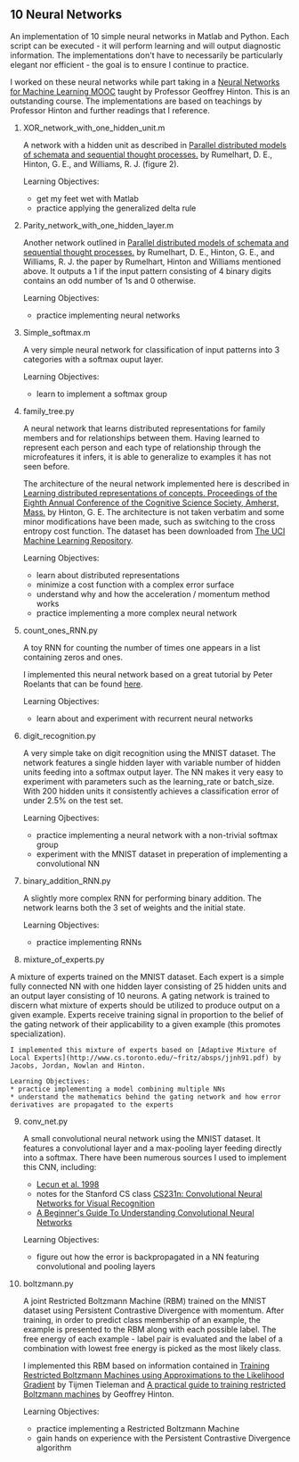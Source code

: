 10 Neural Networks
------------------

An implementation of 10 simple neural networks in Matlab and Python. Each script can be executed - it will perform learning and will output diagnostic information. The implementations don't have to necessarily be particularly elegant nor efficient - the goal is to ensure I continue to practice.

I worked on these neural networks while part taking in a [Neural Networks for Machine Learning MOOC](https://www.coursera.org/learn/neural-networks) taught by Professor Geoffrey Hinton. This is an outstanding course. The implementations are based on teachings by Professor Hinton and further readings that I reference.

1. XOR_network_with_one_hidden_unit.m

    A network with a hidden unit as described in [Parallel distributed models of schemata and sequential thought processes.](http://www.cs.toronto.edu/~hinton/absps/pdp8.pdf) by Rumelhart, D. E., Hinton, G. E., and Williams, R. J.  (figure 2).

    Learning Objectives:
    * get my feet wet with Matlab
    * practice applying the generalized delta rule

2. Parity_network_with_one_hidden_layer.m

    Another network outlined in [Parallel distributed models of schemata and sequential thought processes.](http://www.cs.toronto.edu/~hinton/absps/pdp8.pdf) by Rumelhart, D. E., Hinton, G. E., and Williams, R. J. the paper by Rumelhart, Hinton and Williams mentioned above. It outputs a 1 if the input pattern consisting of 4 binary digits contains an odd number of 1s and 0 otherwise.

    Learning Objectives:
    * practice implementing neural networks

3. Simple_softmax.m

    A very simple neural network for classification of input patterns into 3 categories with a softmax ouput layer.

    Learning Objectives:
    * learn to implement a softmax group

4. family_tree.py

    A neural network that learns distributed representations for family members and for relationships between them. Having learned to represent each person and each type of relationship through the microfeatures it infers, it is able to generalize to examples it has not seen before.

    The architecture of the neural network implemented here is described in [Learning distributed representations of concepts. Proceedings of the Eighth Annual Conference of the Cognitive Science Society, Amherst, Mass.](http://www.cs.toronto.edu/~hinton/absps/families.pdf) by Hinton, G. E. The architecture is not taken verbatim and some minor modifications have been made, such as switching to the cross entropy cost function. The dataset has been downloaded from [The UCI Machine Learning Repository](https://archive.ics.uci.edu/ml/datasets/Kinship).

    Learning Objectives:
    * learn about distributed representations
    * minimize a cost function with a complex error surface
    * understand why and how the acceleration / momentum method works
    * practice implementing a more complex neural network

5. count_ones_RNN.py

    A toy RNN for counting the number of times one appears in a list containing zeros and ones.

    I implemented this neural network based on a great tutorial by Peter Roelants that can be found [here](http://peterroelants.github.io/posts/rnn_implementation_part01/).

    Learning Objectives:
    * learn about and experiment with recurrent neural networks

6. digit_recognition.py

    A very simple take on digit recognition using the MNIST dataset. The network features a single hidden layer with variable number of hidden units feeding into a softmax output layer. The NN makes it very easy to experiment with parameters such as the learning_rate or batch_size. With 200 hidden units it consistently achieves a classification error of under 2.5% on the test set.

    Learning Ojbectives:
    * practice implementing a neural network with a non-trivial softmax group
    * experiment with the MNIST dataset in preperation of implementing a convolutional NN

7. binary_addition_RNN.py

    A slightly more complex RNN for performing binary addition. The network learns both the 3 set of weights and the initial state.

    Learning Objectives:
    * practice implementing RNNs

8. mixture_of_experts.py

  A mixture of experts trained on the MNIST dataset. Each expert is a simple fully connected NN with one hidden layer consisting of 25 hidden units and an output layer consisting of 10 neurons. A gating network is trained to discern what mixture of experts should be utilized to produce output on a given example. Experts receive training signal in proportion to the belief of the gating network of their applicability to a given example (this promotes specialization).

    I implemented this mixture of experts based on [Adaptive Mixture of Local Experts](http://www.cs.toronto.edu/~fritz/absps/jjnh91.pdf) by Jacobs, Jordan, Nowlan and Hinton.

    Learning Objectives:
    * practice implementing a model combining multiple NNs
    * understand the mathematics behind the gating network and how error derivatives are propagated to the experts

9. conv_net.py

    A small convolutional neural network using the MNIST dataset. It features a convolutional layer and a max-pooling layer feeding directly into a softmax. There have been numerous sources I used to implement this CNN, including:
    * [Lecun et al. 1998](http://yann.lecun.com/exdb/publis/pdf/lecun-98.pdf)
    * notes for the Stanford CS class [CS231n: Convolutional Neural Networks for Visual Recognition](http://cs231n.github.io/)
    * [A Beginner's Guide To Understanding Convolutional Neural Networks](https://adeshpande3.github.io/adeshpande3.github.io/A-Beginner's-Guide-To-Understanding-Convolutional-Neural-Networks/)

    Learning Objectives:
    * figure out how the error is backpropagated in a NN featuring convolutional and pooling layers

10. boltzmann.py

    A joint Restricted Boltzmann Machine (RBM) trained on the MNIST dataset using Persistent Contrastive Divergence with momentum. After training, in order to predict class membership of an example, the example is presented to the RBM along with each possible label. The free energy of each example - label pair is evaluated and the label of a combination with lowest free energy is picked as the most likely class.

    I implemented this RBM based on information contained in [Training Restricted Boltzmann Machines using Approximations to the Likelihood Gradient](http://www.cs.toronto.edu/~tijmen/pcd/pcd.pdf) by Tijmen Tieleman and [A practical guide to training restricted Boltzmann machines](http://www.cs.toronto.edu/~hinton/absps/guideTR.pdf) by Geoffrey Hinton.

    Learning Objectives:
    * practice implementing a Restricted Boltzmann Machine
    * gain hands on experience with the Persistent Contrastive Divergence algorithm
